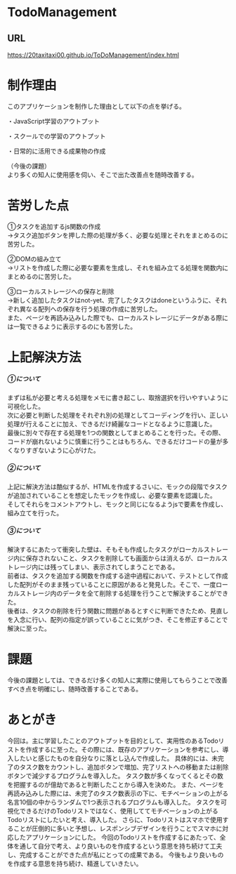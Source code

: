 # TodoManagement
## URL
https://20taxitaxi00.github.io/ToDoManagement/index.html
# 制作理由
このアプリケーションを制作した理由として以下の点を挙げる。

・JavaScript学習のアウトプット

・スクールでの学習のアウトプット

・日常的に活用できる成果物の作成

（今後の課題）  
より多くの知人に使用感を伺い、そこで出た改善点を随時改善する。

# 苦労した点
①タスクを追加するjs関数の作成  
→タスク追加ボタンを押した際の処理が多く、必要な処理とそれをまとめるのに苦労した。

②DOMの組み立て  
→リストを作成した際に必要な要素を生成し、それを組み立てる処理を関数内にまとめるのに苦労した。

③ローカルストレージへの保存と削除  
→新しく追加したタスクはnot-yet、完了したタスクはdoneというふうに、それぞれ異なる配列への保存を行う処理の作成に苦労した。  
また、ページを再読み込みした際でも、ローカルストレージにデータがある際には一覧できるように表示するのにも苦労した。

# 上記解決方法
##### ①について
まずは私が必要と考える処理をメモに書き起こし、取捨選択を行いやすいように可視化した。  
次に必要と判断した処理をそれぞれ別の処理としてコーディングを行い、正しい処理が行えることに加え、できるだけ綺麗なコードとなるように意識した。  
最後に別々で存在する処理を1つの関数としてまとめることを行った。その際、コードが崩れないように慎重に行うことはもちろん、できるだけコードの量が多くなりすぎないように心がけた。

##### ②について
上記に解決方法は酷似するが、HTMLを作成するさいに、モックの段階でタスクが追加されていることを想定したモックを作成し、必要な要素を認識した。  
そしてそれらをコメントアウトし、モックと同じになるようjsで要素を作成し、組み立てを行った。

##### ③について
解決するにあたって衝突した壁は、そもそも作成したタスクがローカルストレージ内に保存されないこと、タスクを削除しても画面からは消えるが、ローカルストレージ内には残ってしまい、表示されてしまうことである。  
前者は、タスクを追加する関数を作成する途中過程において、テストとして作成した配列がそのまま残っていることに原因があると発見した。そこで、一度ローカルストレージ内のデータを全て削除する処理を行うことで解決することができた。  
後者は、タスクの削除を行う関数に問題があるとすぐに判断できたため、見直しを入念に行い、配列の指定が誤っていることに気がつき、そこを修正することで解決に至った。

# 課題
今後の課題としては、できるだけ多くの知人に実際に使用してもらうことで改善すべき点を明確にし、随時改善することである。

# あとがき
今回は。主に学習したことのアウトプットを目的として、実用性のあるTodoリストを作成するに至った。その際には、既存のアプリケーションを参考にし、導入したいと感じたものを自分なりに落とし込んで作成した。
具体的には、未完了のタスク数をカウントし、追加ボタンで増加、完了リストへの移動または削除ボタンで減少するプログラムを導入した。
タスク数が多くなってくるとその数を把握するのが億劫であると判断したことから導入を決めた。
また、ページを再読み込みした際には、未完了のタスク数表示の下に、モチベーションの上がる名言10個の中からランダムで1つ表示されるプログラムも導入した。
タスクを可視化できるだけのTodoリストではなく、使用しててモチベーションの上がるTodoリストにしたいと考え、導入した。
さらに、Todoリストはスマホで使用することが圧倒的に多いと予想し、レスポンシブデザインを行うことでスマホに対応したアプリケーションにした。
今回のTodoリストを作成するにあたって、全体を通して自分で考え、より良いものを作成するという意思を持ち続けて工夫し、完成することができた点が私にとっての成果である。
今後もより良いものを作成する意思を持ち続け、精進していきたい。

